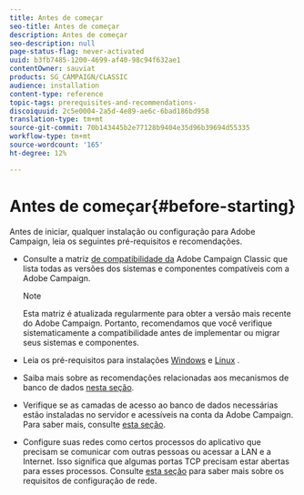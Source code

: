```yaml
---
title: Antes de começar
seo-title: Antes de começar
description: Antes de começar
seo-description: null
page-status-flag: never-activated
uuid: b3fb7485-1200-4699-af40-98c94f632ae1
contentOwner: sauviat
products: SG_CAMPAIGN/CLASSIC
audience: installation
content-type: reference
topic-tags: prerequisites-and-recommendations-
discoiquuid: 2c5e0004-2a5d-4e89-ae6c-6bad186bd958
translation-type: tm+mt
source-git-commit: 70b143445b2e77128b9404e35d96b39694d55335
workflow-type: tm+mt
source-wordcount: '165'
ht-degree: 12%

---
```



# Antes de começar{#before-starting}

Antes de iniciar, qualquer instalação ou configuração para Adobe Campaign, leia os seguintes pré-requisitos e recomendações.

* Consulte a matriz [de compatibilidade da](https://helpx.adobe.com/br/campaign/kb/compatibility-matrix.html) Adobe Campaign Classic que lista todas as versões dos sistemas e componentes compatíveis com a Adobe Campaign.

   >[!NOTE]
   >
   >Esta matriz é atualizada regularmente para obter a versão mais recente do Adobe Campaign. Portanto, recomendamos que você verifique sistematicamente a compatibilidade antes de implementar ou migrar seus sistemas e componentes.

* Leia os pré-requisitos para instalações [Windows](../../installation/using/prerequisites-of-campaign-installation-in-windows.md) e [Linux](../../installation/using/prerequisites-of-campaign-installation-in-linux.md) .
* Saiba mais sobre as recomendações relacionadas aos mecanismos de banco de dados [nesta seção](../../installation/using/database.md).
* Verifique se as camadas de acesso ao banco de dados necessárias estão instaladas no servidor e acessíveis na conta da Adobe Campaign. Para saber mais, consulte [esta seção](../../installation/using/application-server.md).
* Configure suas redes como certos processos do aplicativo que precisam se comunicar com outras pessoas ou acessar a LAN e a Internet. Isso significa que algumas portas TCP precisam estar abertas para esses processos. Consulte [esta seção](../../installation/using/network-configuration.md) para saber mais sobre os requisitos de configuração de rede.
